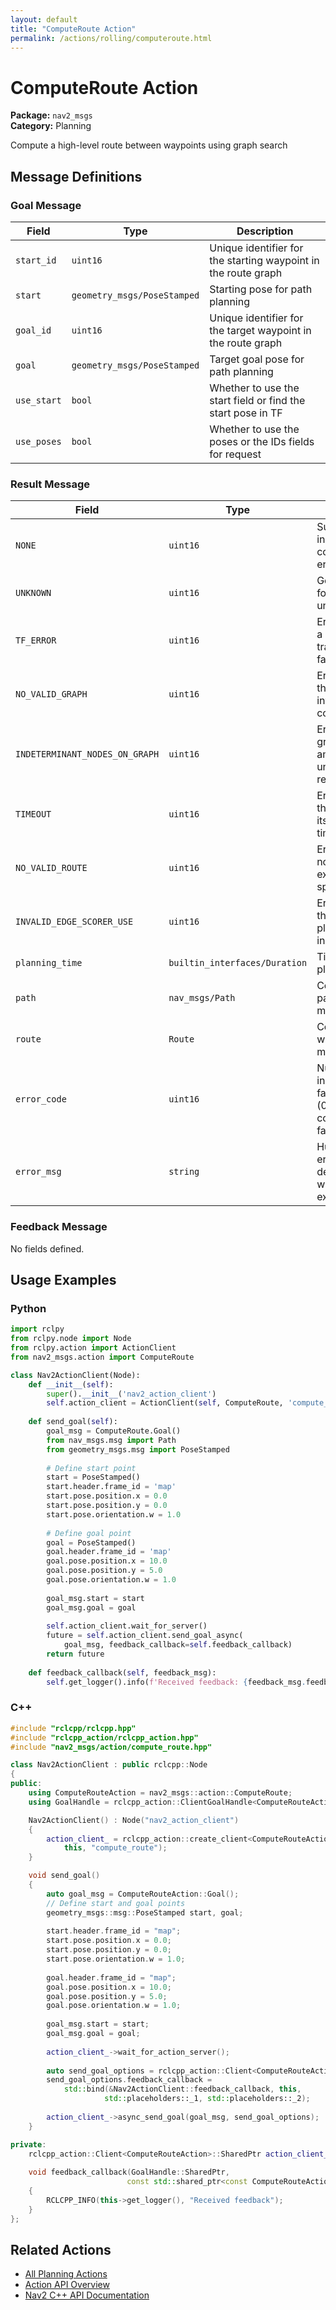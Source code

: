 ```yaml
---
layout: default
title: "ComputeRoute Action"
permalink: /actions/rolling/computeroute.html
---
```


# ComputeRoute Action

**Package:** `nav2_msgs`  
**Category:** Planning

Compute a high-level route between waypoints using graph search

## Message Definitions

### Goal Message

| Field | Type | Description |
|-------|------|-------------|
| `start_id` | `uint16` | Unique identifier for the starting waypoint in the route graph |
| `start` | `geometry_msgs/PoseStamped` | Starting pose for path planning |
| `goal_id` | `uint16` | Unique identifier for the target waypoint in the route graph |
| `goal` | `geometry_msgs/PoseStamped` | Target goal pose for path planning |
| `use_start` | `bool` | Whether to use the start field or find the start pose in TF |
| `use_poses` | `bool` | Whether to use the poses or the IDs fields for request |


### Result Message

| Field | Type | Description |
|-------|------|-------------|
| `NONE` | `uint16` | Success status code indicating the action completed without errors |
| `UNKNOWN` | `uint16` | Generic error code for unexpected or unclassified failures |
| `TF_ERROR` | `uint16` | Error code indicating a transform/localization failure |
| `NO_VALID_GRAPH` | `uint16` | Error code indicating the route graph is invalid or has no connectivity |
| `INDETERMINANT_NODES_ON_GRAPH` | `uint16` | Error code indicating graph nodes have ambiguous or undefined relationships |
| `TIMEOUT` | `uint16` | Error code indicating the action exceeded its maximum allowed time |
| `NO_VALID_ROUTE` | `uint16` | Error code indicating no feasible route exists between the specified waypoints |
| `INVALID_EDGE_SCORER_USE` | `uint16` | Error code indicating the edge scorer plugin was used incorrectly |
| `planning_time` | `builtin_interfaces/Duration` | Time spent in path planning phase |
| `path` | `nav_msgs/Path` | Computed navigation path with poses and metadata |
| `route` | `Route` | Computed route with waypoints and metadata |
| `error_code` | `uint16` | Numeric error code indicating specific failure reason (0=success, various codes for different failure types) |
| `error_msg` | `string` | Human-readable error message describing what went wrong during action execution |


### Feedback Message

No fields defined.


## Usage Examples

### Python

```python
import rclpy
from rclpy.node import Node
from rclpy.action import ActionClient
from nav2_msgs.action import ComputeRoute

class Nav2ActionClient(Node):
    def __init__(self):
        super().__init__('nav2_action_client')
        self.action_client = ActionClient(self, ComputeRoute, 'compute_route')
        
    def send_goal(self):
        goal_msg = ComputeRoute.Goal()
        from nav_msgs.msg import Path
        from geometry_msgs.msg import PoseStamped
        
        # Define start point
        start = PoseStamped()
        start.header.frame_id = 'map'
        start.pose.position.x = 0.0
        start.pose.position.y = 0.0
        start.pose.orientation.w = 1.0
        
        # Define goal point
        goal = PoseStamped()
        goal.header.frame_id = 'map'
        goal.pose.position.x = 10.0
        goal.pose.position.y = 5.0
        goal.pose.orientation.w = 1.0
        
        goal_msg.start = start
        goal_msg.goal = goal
        
        self.action_client.wait_for_server()
        future = self.action_client.send_goal_async(
            goal_msg, feedback_callback=self.feedback_callback)
        return future
        
    def feedback_callback(self, feedback_msg):
        self.get_logger().info(f'Received feedback: {feedback_msg.feedback}')
```

### C++

```cpp
#include "rclcpp/rclcpp.hpp"
#include "rclcpp_action/rclcpp_action.hpp"
#include "nav2_msgs/action/compute_route.hpp"

class Nav2ActionClient : public rclcpp::Node
{
public:
    using ComputeRouteAction = nav2_msgs::action::ComputeRoute;
    using GoalHandle = rclcpp_action::ClientGoalHandle<ComputeRouteAction>;

    Nav2ActionClient() : Node("nav2_action_client")
    {
        action_client_ = rclcpp_action::create_client<ComputeRouteAction>(
            this, "compute_route");
    }

    void send_goal()
    {
        auto goal_msg = ComputeRouteAction::Goal();
        // Define start and goal points
        geometry_msgs::msg::PoseStamped start, goal;
        
        start.header.frame_id = "map";
        start.pose.position.x = 0.0;
        start.pose.position.y = 0.0;
        start.pose.orientation.w = 1.0;
        
        goal.header.frame_id = "map";
        goal.pose.position.x = 10.0;
        goal.pose.position.y = 5.0;
        goal.pose.orientation.w = 1.0;
        
        goal_msg.start = start;
        goal_msg.goal = goal;
        
        action_client_->wait_for_action_server();
        
        auto send_goal_options = rclcpp_action::Client<ComputeRouteAction>::SendGoalOptions();
        send_goal_options.feedback_callback = 
            std::bind(&Nav2ActionClient::feedback_callback, this, 
                     std::placeholders::_1, std::placeholders::_2);
        
        action_client_->async_send_goal(goal_msg, send_goal_options);
    }

private:
    rclcpp_action::Client<ComputeRouteAction>::SharedPtr action_client_;
    
    void feedback_callback(GoalHandle::SharedPtr, 
                          const std::shared_ptr<const ComputeRouteAction::Feedback> feedback)
    {
        RCLCPP_INFO(this->get_logger(), "Received feedback");
    }
};
```

## Related Actions

- [All Planning Actions](/actions/rolling/index.html#planning)
- [Action API Overview](/actions/rolling/index.html)
- [Nav2 C++ API Documentation](/rolling/html/index.html)
